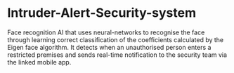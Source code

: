 # Intruder-Alert-Security-system
 Face recognition AI that uses neural-networks to recognise the face through learning correct classification of the coefficients calculated by the Eigen face algorithm. It detects when an unauthorised person enters a restricted premises and sends real-time notification to the security team via the linked mobile app.
